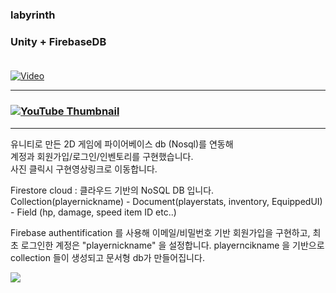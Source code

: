 ### labyrinth
### Unity + FirebaseDB<br> <br>
 [![Video](https://img.shields.io/badge/Video-FF0000?style=for-the-badge&logo=youtube&logoColor=white)](https://www.youtube.com/watch?v=oBQMDn2fYU8) 
___

### [![YouTube Thumbnail](https://img.youtube.com/vi/oBQMDn2fYU8/0.jpg)](https://www.youtube.com/watch?v=oBQMDn2fYU8)
___
유니티로 만든 2D 게임에 파이어베이스 db (Nosql)를 연동해
<br>계정과 회원가입/로그인/인벤토리를 구현했습니다.
<br>사진 클릭시 구현영상링크로 이동합니다.

Firestore cloud : 클라우드 기반의 NoSQL DB 입니다. 
<br>
Collection(playernickname) - Document(playerstats, inventory, EquippedUI) - Field (hp, damage, speed item ID etc..)

Firebase authentification 를 사용해 이메일/비밀번호 기반 회원가입을 구현하고, 최초 로그인한 계정은 
"playernickname" 을 설정합니다. playerncikname 을 기반으로 collection 들이 생성되고 
문서형 db가 만들어집니다.

<img src ="https://github.com/naimnaro/labyrinth/assets/133749784/f65d971e-05d0-481e-877f-5fb1d5efe16c">




